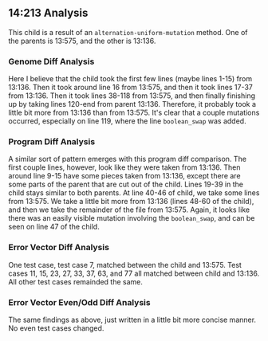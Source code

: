 ## 14:213 Analysis

This child is a result of an `alternation-uniform-mutation` method. One of the parents is 13:575, and the other is 13:136.

### Genome Diff Analysis
Here I believe that the child took the first few lines (maybe lines 1-15) from 13:136. Then it took around line 16 from 13:575, and then it took lines 17-37 from 13:136. Then it took lines 38-118 from 13:575, and then finally finishing up by taking lines 120-end from parent 13:136. Therefore, it probably took a little bit more from 13:136 than from 13:575. It's clear that a couple mutations occurred, especially on line 119, where the line `boolean_swap` was added.

### Program Diff Analysis
A similar sort of pattern emerges with this program diff comparison. The first couple lines, however, look like they were taken from 13:136. Then around line 9-15 have some pieces taken from 13:136, except there are some parts of the parent that are cut out of the child. Lines 19-39 in the child stays similar to both parents. At line 40-46 of child, we take some lines from 13:575. We take a little bit more from 13:136 (lines 48-60 of the child), and then we take the remainder of the file from 13:575. Again, it looks like there was an easily visible mutation involving the `boolean_swap`, and can be seen on line 47 of the child.

### Error Vector Diff Analysis
One test case, test case 7, matched between the child and 13:575. Test cases 11, 15, 23, 27, 33, 37, 63, and 77 all matched between child and 13:136. All other test cases remainded the same.

### Error Vector Even/Odd Diff Analysis
The same findings as above, just written in a little bit more concise manner. No even test cases changed.

